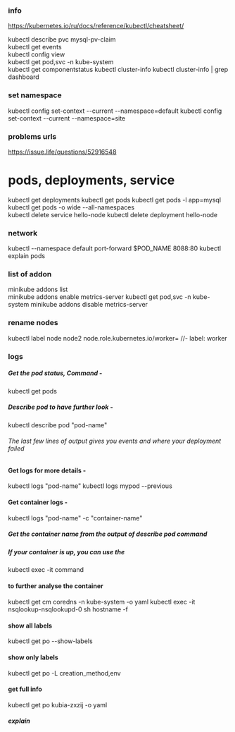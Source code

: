 ### info
https://kubernetes.io/ru/docs/reference/kubectl/cheatsheet/

kubectl describe pvc mysql-pv-claim  
kubectl get events  
kubectl config view   
kubectl get pod,svc -n kube-system  
kubectl get componentstatus
kubectl cluster-info
kubectl cluster-info | grep dashboard

### set namespace
kubectl config set-context --current --namespace=default
kubectl config set-context --current --namespace=site

### problems urls
https://issue.life/questions/52916548  

# pods, deployments, service
kubectl get deployments
kubectl get pods
kubectl get pods -l app=mysql
kubectl get pods -o wide --all-namespaces  
kubectl delete service hello-node 
kubectl delete deployment hello-node 

### network
kubectl --namespace default port-forward $POD_NAME 8088:80
kubectl explain pods

### list of addon
minikube addons list  
minikube addons enable metrics-server
kubectl get pod,svc -n kube-system
minikube addons disable metrics-server

### rename nodes
kubectl label node node2 node.role.kubernetes.io/worker= //- label: worker

### logs
##### Get the pod status, Command - 
kubectl get pods

##### Describe pod to have further look - 
kubectl describe pod "pod-name" 
###### The last few lines of output gives you events and where your deployment failed

#### Get logs for more details - 
kubectl logs "pod-name"
kubectl logs mypod --previous

#### Get container logs - 
kubectl logs "pod-name" -c "container-name" 
##### Get the container name from the output of describe pod command
##### If your container is up, you can use the 

kubectl exec -it command
#### to further analyse the container

####
kubectl get cm coredns -n kube-system -o yaml 
kubectl exec -it nsqlookup-nsqlookupd-0 sh
hostname -f

#### show all labels
kubectl get po --show-labels

#### show only labels
kubectl get po -L creation_method,env

#### get full info
kubectl get po kubia-zxzij -o yaml

##### explain